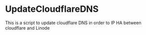 # UpdateCloudflareDNS
This is a script to update cloudflare DNS in order to IP HA between cloudflare and Linode
